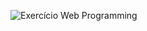![Exercício Web Programming](https://github.com/seu-usuario/seu-repositorio/raw/main/images/Exercicio_Web_Programming.jpg)
